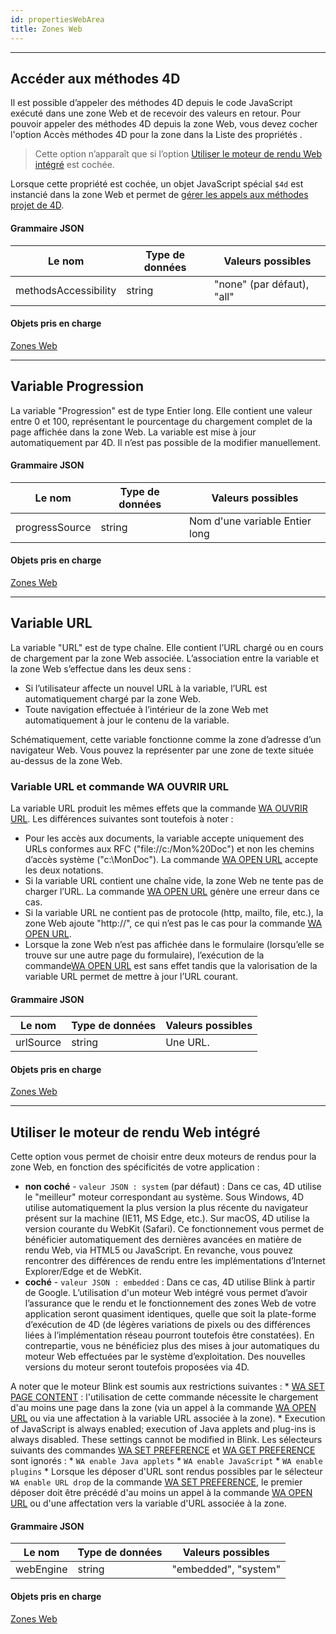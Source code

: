 ```yaml
---
id: propertiesWebArea
title: Zones Web
---
```


---
## Accéder aux méthodes 4D

Il est possible d’appeler des méthodes 4D depuis le code JavaScript exécuté dans une zone Web et de recevoir des valeurs en retour. Pour pouvoir appeler des méthodes 4D depuis la zone Web, vous devez cocher l'option Accès méthodes 4D pour la zone dans la Liste des propriétés .

> Cette option n’apparaît que si l’option [Utiliser le moteur de rendu Web intégré](#use-embedded-web-rendering-engine) est cochée.

Lorsque cette propriété est cochée, un objet JavaScript spécial `$4d` est instancié dans la zone Web et permet de [gérer les appels aux méthodes projet de 4D](webArea_overview.md#4d-object).



#### Grammaire JSON

| Le nom               | Type de données | Valeurs possibles          |
| -------------------- | --------------- | -------------------------- |
| methodsAccessibility | string          | "none" (par défaut), "all" |

#### Objets pris en charge

[Zones Web](webArea_overview.md)


---
## Variable Progression

La variable "Progression" est de type Entier long. Elle contient une valeur entre 0 et 100, représentant le pourcentage du chargement complet de la page affichée dans la zone Web. La variable est mise à jour automatiquement par 4D. Il n’est pas possible de la modifier manuellement.

#### Grammaire JSON

| Le nom         | Type de données | Valeurs possibles              |
| -------------- | --------------- | ------------------------------ |
| progressSource | string          | Nom d'une variable Entier long |

#### Objets pris en charge

[Zones Web](webArea_overview.md)




---
## Variable URL

La variable "URL" est de type chaîne. Elle contient l’URL chargé ou en cours de chargement par la zone Web associée. L’association entre la variable et la zone Web s’effectue dans les deux sens :

*   Si l’utilisateur affecte un nouvel URL à la variable, l’URL est automatiquement chargé par la zone Web.
*   Toute navigation effectuée à l’intérieur de la zone Web met automatiquement à jour le contenu de la variable.

Schématiquement, cette variable fonctionne comme la zone d’adresse d’un navigateur Web. Vous pouvez la représenter par une zone de texte située au-dessus de la zone Web.

### Variable URL et commande WA OUVRIR URL

La variable URL produit les mêmes effets que la commande [WA OUVRIR URL](https://doc.4d.com/4Dv18/4D/18/WA-OPEN-URL.301-4504841.en.html). Les différences suivantes sont toutefois à noter :
- Pour les accès aux documents, la variable accepte uniquement des URLs conformes aux RFC ("file://c:/Mon%20Doc") et non les chemins d’accès système ("c:\MonDoc"). La commande [WA OPEN URL](https://doc.4d.com/4Dv18/4D/18/WA-OPEN-URL.301-4504841.en.html) accepte les deux notations.
- Si la variable URL contient une chaîne vide, la zone Web ne tente pas de charger l’URL. La commande [WA OPEN URL](https://doc.4d.com/4Dv18/4D/18/WA-OPEN-URL.301-4504841.en.html) génère une erreur dans ce cas.
- Si la variable URL ne contient pas de protocole (http, mailto, file, etc.), la zone Web ajoute "http://", ce qui n’est pas le cas pour la commande [WA OPEN URL](https://doc.4d.com/4Dv18/4D/18/WA-OPEN-URL.301-4504841.en.html).
- Lorsque la zone Web n’est pas affichée dans le formulaire (lorsqu’elle se trouve sur une autre page du formulaire), l’exécution de la commande[WA OPEN URL](https://doc.4d.com/4Dv18/4D/18/WA-OPEN-URL.301-4504841.en.html) est sans effet tandis que la valorisation de la variable URL permet de mettre à jour l’URL courant.

#### Grammaire JSON

| Le nom    | Type de données | Valeurs possibles |
| --------- | --------------- | ----------------- |
| urlSource | string          | Une URL.          |

#### Objets pris en charge

[Zones Web](webArea_overview.md)






---
## Utiliser le moteur de rendu Web intégré

Cette option vous permet de choisir entre deux moteurs de rendus pour la zone Web, en fonction des spécificités de votre application :

*   **non coché** - `valeur JSON : system` (par défaut) : Dans ce cas, 4D utilise le "meilleur" moteur correspondant au système. Sous Windows, 4D utilise automatiquement la plus version la plus récente du navigateur présent sur la machine (IE11, MS Edge, etc.). Sur macOS, 4D utilise la version courante du WebKit (Safari). Ce fonctionnement vous permet de bénéficier automatiquement des dernières avancées en matière de rendu Web, via HTML5 ou JavaScript. En revanche, vous pouvez rencontrer des différences de rendu entre les implémentations d’Internet Explorer/Edge et de WebKit.
*   **coché** - `valeur JSON : embedded` : Dans ce cas, 4D utilise Blink à partir de Google. L’utilisation d'un moteur Web intégré vous permet d’avoir l’assurance que le rendu et le fonctionnement des zones Web de votre application seront quasiment identiques, quelle que soit la plate-forme d’exécution de 4D (de légères variations de pixels ou des différences liées à l’implémentation réseau pourront toutefois être constatées). En contrepartie, vous ne bénéficiez plus des mises à jour automatiques du moteur Web effectuées par le système d’exploitation. Des nouvelles versions du moteur seront toutefois proposées via 4D.

A noter que le moteur Blink est soumis aux restrictions suivantes :
    *   [WA SET PAGE CONTENT](https://doc.4d.com/4Dv18/4D/18.4/WA-SET-PAGE-CONTENT.301-5232965.en.html) : l'utilisation de cette commande nécessite le chargement d'au moins une page dans la zone (via un appel à la commande [WA OPEN URL](https://doc.4d.com/4Dv18/4D/18.4/WA-OPEN-URL.301-5232954.en.html) ou via une affectation à la variable URL associée à la zone).
    *   Execution of JavaScript is always enabled; execution of Java applets and plug-ins is always disabled. These settings cannot be modified in Blink. Les sélecteurs suivants des commandes [WA SET PREFERENCE](https://doc.4d.com/4Dv18/4D/18.4/WA-SET-PREFERENCE.301-5232962.en.html) et [WA GET PREFERENCE](https://doc.4d.com/4Dv18/4D/18.4/WA-GET-PREFERENCE.301-5232945.en.html) sont ignorés :
        *   `WA enable Java applets`
        *   `WA enable JavaScript`
        *   `WA enable plugins`
    *   Lorsque les déposer d'URL sont rendus possibles par le sélecteur `WA enable URL drop` de la commande [WA SET PREFERENCE](https://doc.4d.com/4Dv18/4D/18.4/WA-SET-PREFERENCE.301-5232962.en.html), le premier déposer doit être précédé d'au moins un appel à la commande [WA OPEN URL](https://doc.4d.com/4Dv18/4D/18.4/WA-OPEN-URL.301-5232954.en.html) ou d'une affectation vers la variable d'URL associée à la zone.

#### Grammaire JSON

| Le nom    | Type de données | Valeurs possibles    |
| --------- | --------------- | -------------------- |
| webEngine | string          | "embedded", "system" |

#### Objets pris en charge

[Zones Web](webArea_overview.md)
